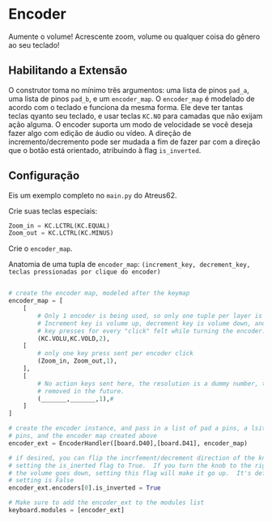 # Encoder

Aumente o volume! Acrescente zoom, volume ou qualquer coisa do gênero ao seu
teclado!

## Habilitando a Extensão

O construtor toma no mínimo três argumentos: uma lista de pinos `pad_a`, uma
lista de pinos `pad_b`, e um `encoder_map`. O `encoder_map` é modelado de acordo
com o teclado e funciona da mesma forma. Ele deve ter tantas teclas qyanto seu
teclado, e usar teclas `KC.NO` para camadas que não exijam ação alguma. O
encoder suporta um modo de velocidade se você deseja fazer algo com edição de
áudio ou vídeo. A direção de incremento/decremento pode ser mudada a fim de
fazer par com a direção que o botão está orientado, atribuindo à flag `is_inverted`.

## Configuração

Eis um exemplo completo no `main.py` do  Atreus62.

Crie suas teclas especiais:

```python
Zoom_in = KC.LCTRL(KC.EQUAL)
Zoom_out = KC.LCTRL(KC.MINUS)
```

Crie o `encoder_map`.

Anatomia de uma tupla de `encoder_map`: `(increment_key, decrement_key, teclas
pressionadas por clique do encoder)`

```python

# create the encoder map, modeled after the keymap
encoder_map = [
    [
        # Only 1 encoder is being used, so only one tuple per layer is required
        # Increment key is volume up, decrement key is volume down, and sends 2
        # key presses for every "click" felt while turning the encoder.
        (KC.VOLU,KC.VOLD,2),
    [
        # only one key press sent per encoder click
        (Zoom_in, Zoom_out,1),
    ],
    [
        # No action keys sent here, the resolution is a dummy number, to be
        # removed in the future.
        (_______,_______,1),#
    ]
]

# create the encoder instance, and pass in a list of pad a pins, a lsit of pad b
# pins, and the encoder map created above
encoder_ext = EncoderHandler([board.D40],[board.D41], encoder_map)

# if desired, you can flip the incrfement/decrement direction of the knob by
# setting the is_inerted flag to True.  If you turn the knob to the right and
# the volume goes down, setting this flag will make it go up.  It's default
# setting is False
encoder_ext.encoders[0].is_inverted = True

# Make sure to add the encoder_ext to the modules list
keyboard.modules = [encoder_ext]
```
